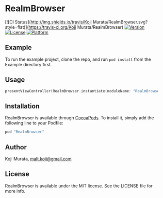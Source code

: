 # RealmBrowser

[![CI Status](http://img.shields.io/travis/Koji Murata/RealmBrowser.svg?style=flat)](https://travis-ci.org/Koji Murata/RealmBrowser)
[![Version](https://img.shields.io/cocoapods/v/RealmBrowser.svg?style=flat)](http://cocoapods.org/pods/RealmBrowser)
[![License](https://img.shields.io/cocoapods/l/RealmBrowser.svg?style=flat)](http://cocoapods.org/pods/RealmBrowser)
[![Platform](https://img.shields.io/cocoapods/p/RealmBrowser.svg?style=flat)](http://cocoapods.org/pods/RealmBrowser)

## Example

To run the example project, clone the repo, and run `pod install` from the Example directory first.

## Usage

```swift
presentViewController(RealmBrowser.instantiate(moduleName: "RealmBrowser_Example"), animated: true, completion: nil)
```

## Installation

RealmBrowser is available through [CocoaPods](http://cocoapods.org). To install
it, simply add the following line to your Podfile:

```ruby
pod "RealmBrowser"
```

## Author

Koji Murata, malt.koji@gmail.com

## License

RealmBrowser is available under the MIT license. See the LICENSE file for more info.
